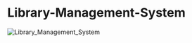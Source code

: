 # Library-Management-System
![Library_Management_System](https://github.com/Akshaya-Kumar-Maharana/Library-Management-System/assets/99114572/7d761f36-c14f-42ee-afeb-015a603b5d3b)
